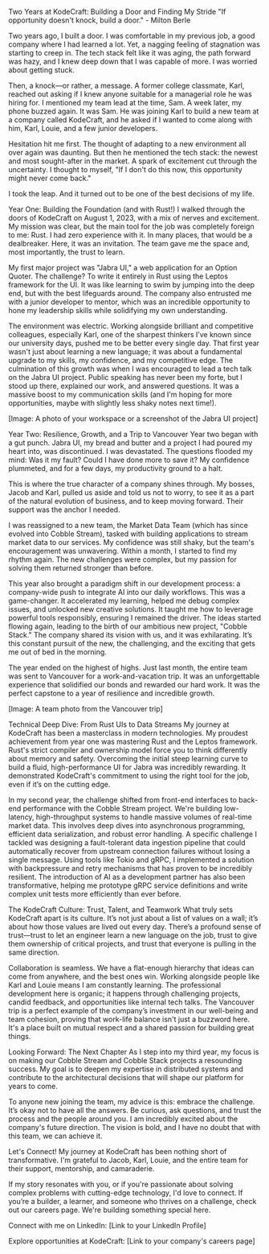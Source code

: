 Two Years at KodeCraft: Building a Door and Finding My Stride
"If opportunity doesn't knock, build a door." - Milton Berle

Two years ago, I built a door. I was comfortable in my previous job, a good company where I had learned a lot. Yet, a nagging feeling of stagnation was starting to creep in. The tech stack felt like it was aging, the path forward was hazy, and I knew deep down that I was capable of more. I was worried about getting stuck.

Then, a knock—or rather, a message. A former college classmate, Karl, reached out asking if I knew anyone suitable for a managerial role he was hiring for. I mentioned my team lead at the time, Sam. A week later, my phone buzzed again. It was Sam. He was joining Karl to build a new team at a company called KodeCraft, and he asked if I wanted to come along with him, Karl, Louie, and a few junior developers.

Hesitation hit me first. The thought of adapting to a new environment all over again was daunting. But then he mentioned the tech stack: the newest and most sought-after in the market. A spark of excitement cut through the uncertainty. I thought to myself, "If I don't do this now, this opportunity might never come back."

I took the leap. And it turned out to be one of the best decisions of my life.

Year One: Building the Foundation (and with Rust!)
I walked through the doors of KodeCraft on August 1, 2023, with a mix of nerves and excitement. My mission was clear, but the main tool for the job was completely foreign to me: Rust. I had zero experience with it. In many places, that would be a dealbreaker. Here, it was an invitation. The team gave me the space and, most importantly, the trust to learn.

My first major project was "Jabra UI," a web application for an Option Quoter. The challenge? To write it entirely in Rust using the Leptos framework for the UI. It was like learning to swim by jumping into the deep end, but with the best lifeguards around. The company also entrusted me with a junior developer to mentor, which was an incredible opportunity to hone my leadership skills while solidifying my own understanding.

The environment was electric. Working alongside brilliant and competitive colleagues, especially Karl, one of the sharpest thinkers I’ve known since our university days, pushed me to be better every single day. That first year wasn't just about learning a new language; it was about a fundamental upgrade to my skills, my confidence, and my competitive edge. The culmination of this growth was when I was encouraged to lead a tech talk on the Jabra UI project. Public speaking has never been my forte, but I stood up there, explained our work, and answered questions. It was a massive boost to my communication skills (and I'm hoping for more opportunities, maybe with slightly less shaky notes next time!).

[Image: A photo of your workspace or a screenshot of the Jabra UI project]

Year Two: Resilience, Growth, and a Trip to Vancouver
Year two began with a gut punch. Jabra UI, my bread and butter and a project I had poured my heart into, was discontinued. I was devastated. The questions flooded my mind: Was it my fault? Could I have done more to save it? My confidence plummeted, and for a few days, my productivity ground to a halt.

This is where the true character of a company shines through. My bosses, Jacob and Karl, pulled us aside and told us not to worry, to see it as a part of the natural evolution of business, and to keep moving forward. Their support was the anchor I needed.

I was reassigned to a new team, the Market Data Team (which has since evolved into Cobble Stream), tasked with building applications to stream market data to our services. My confidence was still shaky, but the team's encouragement was unwavering. Within a month, I started to find my rhythm again. The new challenges were complex, but my passion for solving them returned stronger than before.

This year also brought a paradigm shift in our development process: a company-wide push to integrate AI into our daily workflows. This was a game-changer. It accelerated my learning, helped me debug complex issues, and unlocked new creative solutions. It taught me how to leverage powerful tools responsibly, ensuring I remained the driver. The ideas started flowing again, leading to the birth of our ambitious new project, "Cobble Stack." The company shared its vision with us, and it was exhilarating. It’s this constant pursuit of the new, the challenging, and the exciting that gets me out of bed in the morning.

The year ended on the highest of highs. Just last month, the entire team was sent to Vancouver for a work-and-vacation trip. It was an unforgettable experience that solidified our bonds and rewarded our hard work. It was the perfect capstone to a year of resilience and incredible growth.

[Image: A team photo from the Vancouver trip]

Technical Deep Dive: From Rust UIs to Data Streams
My journey at KodeCraft has been a masterclass in modern technologies. My proudest achievement from year one was mastering Rust and the Leptos framework. Rust's strict compiler and ownership model force you to think differently about memory and safety. Overcoming the initial steep learning curve to build a fluid, high-performance UI for Jabra was incredibly rewarding. It demonstrated KodeCraft's commitment to using the right tool for the job, even if it’s on the cutting edge.

In my second year, the challenge shifted from front-end interfaces to back-end performance with the Cobble Stream project. We're building low-latency, high-throughput systems to handle massive volumes of real-time market data. This involves deep dives into asynchronous programming, efficient data serialization, and robust error handling. A specific challenge I tackled was designing a fault-tolerant data ingestion pipeline that could automatically recover from upstream connection failures without losing a single message. Using tools like Tokio and gRPC, I implemented a solution with backpressure and retry mechanisms that has proven to be incredibly resilient. The introduction of AI as a development partner has also been transformative, helping me prototype gRPC service definitions and write complex unit tests more efficiently than ever before.

The KodeCraft Culture: Trust, Talent, and Teamwork
What truly sets KodeCraft apart is its culture. It’s not just about a list of values on a wall; it’s about how those values are lived out every day. There’s a profound sense of trust—trust to let an engineer learn a new language on the job, trust to give them ownership of critical projects, and trust that everyone is pulling in the same direction.

Collaboration is seamless. We have a flat-enough hierarchy that ideas can come from anywhere, and the best ones win. Working alongside people like Karl and Louie means I am constantly learning. The professional development here is organic; it happens through challenging projects, candid feedback, and opportunities like internal tech talks. The Vancouver trip is a perfect example of the company’s investment in our well-being and team cohesion, proving that work-life balance isn't just a buzzword here. It's a place built on mutual respect and a shared passion for building great things.

Looking Forward: The Next Chapter
As I step into my third year, my focus is on making our Cobble Stream and Cobble Stack projects a resounding success. My goal is to deepen my expertise in distributed systems and contribute to the architectural decisions that will shape our platform for years to come.

To anyone new joining the team, my advice is this: embrace the challenge. It’s okay not to have all the answers. Be curious, ask questions, and trust the process and the people around you. I am incredibly excited about the company's future direction. The vision is bold, and I have no doubt that with this team, we can achieve it.

Let's Connect!
My journey at KodeCraft has been nothing short of transformative. I'm grateful to Jacob, Karl, Louie, and the entire team for their support, mentorship, and camaraderie.

If my story resonates with you, or if you're passionate about solving complex problems with cutting-edge technology, I'd love to connect. If you’re a builder, a learner, and someone who thrives on a challenge, check out our careers page. We're building something special here.

Connect with me on LinkedIn: [Link to your LinkedIn Profile]

Explore opportunities at KodeCraft: [Link to your company's careers page]

